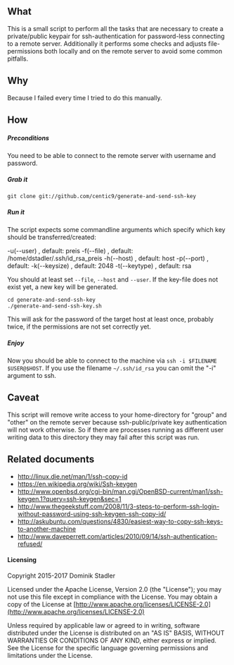## What

This is a small script to perform all the tasks that are necessary to create a private/public keypair for 
ssh-authentication for password-less connecting to a remote server. Additionally it performs some checks and 
adjusts file-permissions both locally and on the remote server to avoid some common pitfalls.

## Why

Because I failed every time I tried to do this manually.

## How

##### Preconditions

You need to be able to connect to the remote server with username and password.

##### Grab it

    git clone git://github.com/centic9/generate-and-send-ssh-key

##### Run it

The script expects some commandline arguments which specify which key should be transferred/created:

  -u(--user) <username>, default: preis
  -f(--file) <file>, default: /home/dstadler/.ssh/id_rsa_preis
  -h(--host) <hostname>, default: host
  -p(--port) <port>, default: 
  -k(--keysize) <size>, default: 2048
  -t(--keytype) <type>, default: rsa
  

You should at least set `--file`, `--host` and `--user`. If the key-file does not exist yet, a new key will be generated.

    cd generate-and-send-ssh-key
    ./generate-and-send-ssh-key.sh

This will ask for the password of the target host at least once, probably twice, if the permissions are not set correctly yet.

##### Enjoy

Now you should be able to connect to the machine via ```ssh -i $FILENAME $USER@$HOST```. If you use the filename 
```~/.ssh/id_rsa``` you can omit the "-i" argument to ssh.

## Caveat

This script will remove write access to your home-directory for "group" and "other" on the remote server because 
ssh-public/private key authentication will not work otherwise. So if there are processes running as different user 
writing data to this directory they may fail after this script was run.

## Related documents

* http://linux.die.net/man/1/ssh-copy-id
* https://en.wikipedia.org/wiki/Ssh-keygen
* http://www.openbsd.org/cgi-bin/man.cgi/OpenBSD-current/man1/ssh-keygen.1?query=ssh-keygen&sec=1
* http://www.thegeekstuff.com/2008/11/3-steps-to-perform-ssh-login-without-password-using-ssh-keygen-ssh-copy-id/
* http://askubuntu.com/questions/4830/easiest-way-to-copy-ssh-keys-to-another-machine
* http://www.daveperrett.com/articles/2010/09/14/ssh-authentication-refused/

#### Licensing

   Copyright 2015-2017 Dominik Stadler

   Licensed under the Apache License, Version 2.0 (the "License");
   you may not use this file except in compliance with the License.
   You may obtain a copy of the License at [http://www.apache.org/licenses/LICENSE-2.0](http://www.apache.org/licenses/LICENSE-2.0)

   Unless required by applicable law or agreed to in writing, software
   distributed under the License is distributed on an "AS IS" BASIS,
   WITHOUT WARRANTIES OR CONDITIONS OF ANY KIND, either express or implied.
   See the License for the specific language governing permissions and
   limitations under the License.

